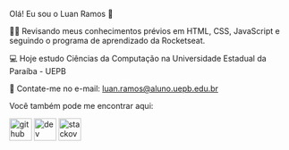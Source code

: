 Olá! Eu sou o Luan Ramos 👋

👨‍💻 Revisando meus conhecimentos prévios em HTML, CSS, JavaScript e seguindo o programa de aprendizado da Rocketseat. 

💻 Hoje estudo Ciências da Computação na Universidade Estadual da Paraíba - UEPB

💬 Contate-me no e-mail: luan.ramos@aluno.uepb.edu.br

Você também pode me encontrar aqui:

[<img src='https://cdn.jsdelivr.net/npm/simple-icons@3.0.1/icons/github.svg' alt='github' height='40'>](https://github.com/luanrramos)  [<img src='https://cdn.jsdelivr.net/npm/simple-icons@3.0.1/icons/dev-dot-to.svg' alt='dev' height='40'>](https://dev.to/luanrramos)  [<img src='https://cdn.jsdelivr.net/npm/simple-icons@3.0.1/icons/stackoverflow.svg' alt='stackoverflow' height='40'>](https://stackoverflow.com/users/19737328)  

